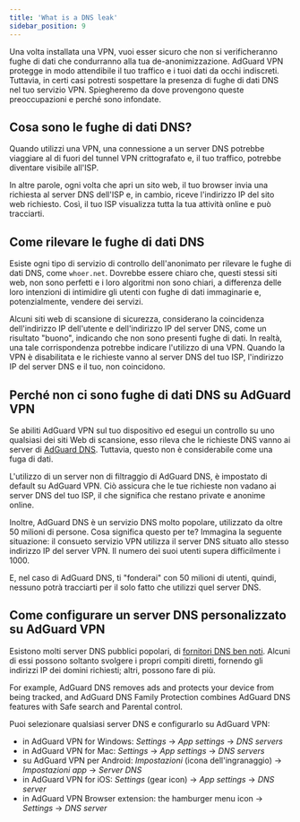 ```yaml
---
title: 'What is a DNS leak'
sidebar_position: 9
---
```


Una volta installata una VPN, vuoi esser sicuro che non si verificheranno fughe di dati che condurranno alla tua de-anonimizzazione. AdGuard VPN protegge in modo attendibile il tuo traffico e i tuoi dati da occhi indiscreti. Tuttavia, in certi casi potresti sospettare la presenza di fughe di dati DNS nel tuo servizio VPN. Spiegheremo da dove provengono queste preoccupazioni e perché sono infondate.

## Cosa sono le fughe di dati DNS?

Quando utilizzi una VPN, una connessione a un server DNS potrebbe viaggiare al di fuori del tunnel VPN crittografato e, il tuo traffico, potrebbe diventare visibile all'ISP.

In altre parole, ogni volta che apri un sito web, il tuo browser invia una richiesta al server DNS dell'ISP e, in cambio, riceve l'indirizzo IP del sito web richiesto. Così, il tuo ISP visualizza tutta la tua attività online e può tracciarti.

## Come rilevare le fughe di dati DNS

Esiste ogni tipo di servizio di controllo dell'anonimato per rilevare le fughe di dati DNS, come `whoer.net`. Dovrebbe essere chiaro che, questi stessi siti web, non sono perfetti e i loro algoritmi non sono chiari, a differenza delle loro intenzioni di intimidire gli utenti con fughe di dati immaginarie e, potenzialmente, vendere dei servizi.

Alcuni siti web di scansione di sicurezza, considerano la coincidenza dell'indirizzo IP dell'utente e dell'indirizzo IP del server DNS, come un risultato "buono", indicando che non sono presenti fughe di dati. In realtà, una tale corrispondenza potrebbe indicare l'utilizzo di una VPN. Quando la VPN è disabilitata e le richieste vanno al server DNS del tuo ISP, l'indirizzo IP del server DNS e il tuo, non coincidono.

## Perché non ci sono fughe di dati DNS su AdGuard VPN

Se abiliti AdGuard VPN sul tuo dispositivo ed esegui un controllo su uno qualsiasi dei siti Web di scansione, esso rileva che le richieste DNS vanno ai server di [AdGuard DNS](https://adguard-dns.io). Tuttavia, questo non è considerabile come una fuga di dati.

L'utilizzo di un server non di filtraggio di AdGuard DNS, è impostato di default su AdGuard VPN. Ciò assicura che le tue richieste non vadano ai server DNS del tuo ISP, il che significa che restano private e anonime online.

Inoltre, AdGuard DNS è un servizio DNS molto popolare, utilizzato da oltre 50 milioni di persone. Cosa significa questo per te? Immagina la seguente situazione: il consueto servizio VPN utilizza il server DNS situato allo stesso indirizzo IP del server VPN. Il numero dei suoi utenti supera difficilmente i 1000.

E, nel caso di AdGuard DNS, ti "fonderai" con 50 milioni di utenti, quindi, nessuno potrà tracciarti per il solo fatto che utilizzi quel server DNS.

## Come configurare un server DNS personalizzato su AdGuard VPN

Esistono molti server DNS pubblici popolari, di [fornitori DNS ben noti](https://adguard-dns.io/kb/general/dns-providers). Alcuni di essi possono soltanto svolgere i propri compiti diretti, fornendo gli indirizzi IP dei domini richiesti; altri, possono fare di più.

For example, AdGuard DNS removes ads and protects your device from being tracked, and AdGuard DNS Family Protection combines AdGuard DNS features with Safe search and Parental control.

Puoi selezionare qualsiasi server DNS e configurarlo su AdGuard VPN:

- in AdGuard VPN for Windows: *Settings* → *App settings* → *DNS servers*
- in AdGuard VPN for Mac: *Settings* → *App settings* → *DNS servers*
- su AdGuard VPN per Android: *Impostazioni* (icona dell'ingranaggio) → *Impostazioni app* → *Server DNS*
- in AdGuard VPN for iOS: *Settings* (gear icon) → *App settings* → *DNS server*
- in AdGuard VPN Browser extension: the hamburger menu icon → *Settings* → *DNS server*
